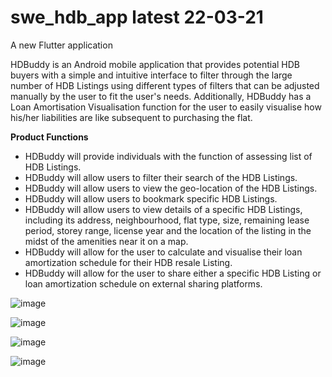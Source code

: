 # swe_hdb_app latest 22-03-21

A new Flutter application

HDBuddy is an Android mobile application that provides potential HDB buyers with a simple and intuitive interface to filter through the large number of HDB Listings using different types of filters that can be adjusted manually by the user to fit the user's needs. Additionally, HDBuddy has a Loan Amortisation Visualisation function for the user to easily visualise how his/her liabilities are like subsequent to purchasing the flat.

**Product Functions**
- HDBuddy will provide individuals with the function of assessing list of HDB Listings. 
- HDBuddy will allow users to filter their search of the HDB Listings.
- HDBuddy will allow users to view the geo-location of the HDB Listings. 
- HDBuddy will allow users to bookmark specific HDB Listings.
- HDBuddy will allow users to view details of a specific HDB Listings, including its address, neighbourhood, flat type, size, remaining lease period, storey range, license year and the location of the listing in the midst of the amenities near it on a map. 
- HDBuddy will allow for the user to calculate and visualise their loan amortization schedule for their HDB resale Listing. 
- HDBuddy will allow for the user to share either a specific HDB Listing or loan amortization schedule on external sharing platforms. 

![image](https://user-images.githubusercontent.com/57227843/136149359-583ba739-41af-4270-bc59-1ba342aec61e.png)

![image](https://user-images.githubusercontent.com/57227843/136149387-2def0862-6b9f-4532-9f24-d594107ed897.png)

![image](https://user-images.githubusercontent.com/57227843/136149373-72d23644-0175-4e2f-ab81-24ce3b1d8739.png)

![image](https://user-images.githubusercontent.com/57227843/136149395-711d02a7-347f-4eff-8b35-a20ecb1e475d.png)

